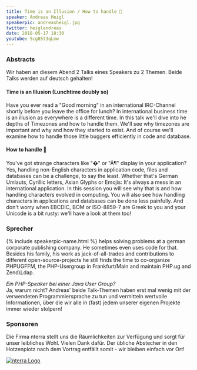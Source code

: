 ```yaml
---
title: Time is an Illusion / How to handle 💩
speaker: Andreas Heigl
speakerpic: andreasheigl.jpg
twitter: heiglandreas
date: 2018-05-17 18:30
youtube: Scg85t3qLmw
---
```


### Abstracts

Wir haben an diesem Abend 2 Talks eines Speakers zu 2 Themen.
Beide Talks werden auf deutsch gehalten!

#### Time is an Illusion (Lunchtime doubly so)

Have you ever read a "Good morning" in an international IRC-Channel shortly before you leave the office for lunch? In international business time is an illusion as everywhere is a different time. In this talk we'll dive into he depths of Timezones and how to handle them. We'll see why timezones are important and why and how they started to exist. And of course we'll examine how to handle those little buggers efficiently in code and database.

#### How to handle 💩

You've got strange characters like "�" or "Ã¶" display in your application? Yes, handling non-English characters in application code, files and databases can be a challenge, to say the least. Whether that's German Umlauts, Cyrillic letters, Asian Glyphs or Emojis: It's always a mess in an international application. In this session you will see why that is and how handling characters evolved in computing. You will also see how handling characters in applications and databases can be done less painfully. And don't worry when EBCDIC, BOM or ISO-8859-7 are Greek to you and your Unicode is a bit rusty: we'll have a look at them too!

### Sprecher

{% include speakerpic-name.html %} helps solving problems at a german corporate publishing company. He sometimes even uses code for that. Besides his family, his work as jack-of-all-trades and contributions to different open-source-projects he still finds the time to co-organize PHPUGFFM, the PHP-Usergroup in Frankfurt/Main and maintain PHP.ug and Zend\Ldap.

_Ein PHP-Speaker bei einer Java User Group?_  
Ja, warum nicht? Andreas' beide Talk-Themen haben erst mal wenig mit der verwendeten Programmiersprache zu tun und vermitteln wertvolle Informationen, über die wir alle in (fast) jedem unserer eigenen Projekte immer wieder stolpern!

### Sponsoren

Die Firma nterra stellt uns die Räumlichkeiten zur Verfügung und sorgt für unser leibliches Wohl. Vielen Dank dafür. Der übliche Abstecher in den Hotzenplotz nach dem Vortrag entfällt somit - wir bleiben einfach vor Ort!

[![nterra Logo](/images/sponsors/nterra.png)](http://www.nterra.de)
